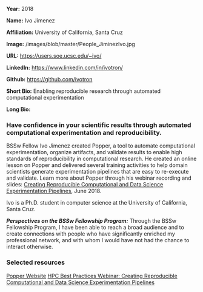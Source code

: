 **Year:** 2018

**Name:** Ivo Jimenez

**Affiliation:** University of California, Santa Cruz

**Image:** /images/blob/master/People_JiminezIvo.jpg

**URL:** https://users.soe.ucsc.edu/~ivo/

**LinkedIn:** https://www.linkedin.com/in/ivotron/

**Github:** https://github.com/ivotron

**Short Bio:** Enabling reproducible research through automated computational experimentation  

**Long Bio:** 
### Have confidence in your scientific results through automated computational experimentation and reproducibility. 
BSSw Fellow Ivo Jimenez created Popper, a tool to automate computational experimentation, organize artifacts, and validate results to enable high standards of reproducibility in computational research. He created an online lesson on Popper and delivered several training activities to help domain scientists generate experimentation pipelines that are easy to re-execute and validate. Learn more about Popper through his webinar recording and slides: <a href="https://ideas-productivity.org/events/hpc-best-practices-webinars/#webinar019Popper"> Creating Reproducible Computational and Data Science Experimentation Pipelines</a>, June 2018.

Ivo is a Ph.D. student in computer science at the University of California, Santa Cruz. 

***Perspectives on the BSSw Fellowship Program:*** Through the BSSw Fellowship Program, I have been able to reach a broad audience and to create connections with people who have significantly enriched my professional network, and with whom I would have not had the chance to interact otherwise.  

### Selected resources

<a href="https://falsifiable.us/" class="link-row">Popper Website</a>
<a href="https://ideas-productivity.org/events/hpc-best-practices-webinars/#webinar019" class="link-row">HPC Best Practices Webinar:  Creating Reproducible Computational and Data Science Experimentation Pipelines</a>

